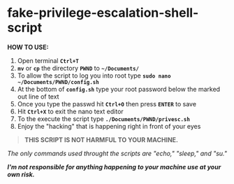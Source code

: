 # fake-privilege-escalation-shell-script

**HOW TO USE:**
1. Open terminal **`Ctrl+T`**
2. **`mv`** or **`cp`** the directory **`PWND`** to **`~/Documents/`**
3. To allow the script to log you into root type **`sudo nano ~/Documents/PWND/config.sh`**
4. At the bottom of **`config.sh`** type your root password below the marked out line of text
5. Once you type the passwd hit **`Ctrl+O`** then press **`ENTER`** to save
6. Hit **`Ctrl+X`** to exit the nano text editor
7. To the execute the script type **`./Documents/PWND/privesc.sh`**
8. Enjoy the "hacking" that is happening right in front of your eyes

>**THIS SCRIPT IS NOT HARMFUL TO YOUR MACHINE.**

_The only commands used throught the scripts are "echo," "sleep," and "su."_

***I'm not responsible for anything happening to your machine use at your own risk.***
